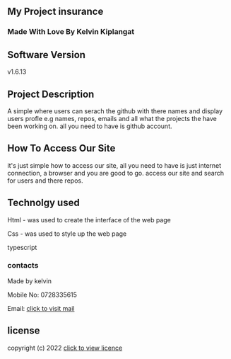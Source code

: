 ## My Project insurance


### Made With Love By Kelvin Kiplangat

## Software Version

v1.6.13

## Project Description

A simple where users can serach the github with there names and display users profle e.g names, repos, emails and all what the projects the have been working on. all you need to have is github account.

## How To Access Our Site

it's just simple how to access our site, all you need to have is just internet connection, a browser and you are good to go. access our site and search for users and there repos.

## Technolgy used

Html - was used to create the interface of the web page

Css - was used to style up the web page

typescript

### contacts

Made by kelvin

Mobile No: 0728335615

Email: [click to visit mail](kelvinkipla@gmail.com)

## license

copyright (c) 2022 [click to view licence](license)
